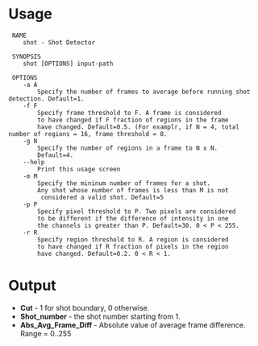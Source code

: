 # Usage #

```
 NAME
    shot - Shot Detector
 
 SYNOPSIS
    shot [OPTIONS] input-path
 
 OPTIONS
 	-a A
 		Specify the number of frames to average before running shot detection. Default=1.
 	-f F
 		Specify frame threshold to F. A frame is considered
 		to have changed if F fraction of regions in the frame
 		have changed. Default=0.5. (For examplr, if N = 4, total number of regions = 16, frame threshold = 8.
 	-g N
 		Specify the number of regions in a frame to N x N.
 		Default=4.
 	--help
 		Print this usage screen
 	-m M
 		Specify the mininum number of frames for a shot.
 		Any shot whose number of frames is less than M is not
 		 considered a valid shot. Default=5
 	-p P
 		Specify pixel threshold to P. Two pixels are considered
 		to be different if the difference of intensity in one
 		the channels is greater than P. Default=30. 0 < P < 255.
 	-r R
 		Specify region threshold to R. A region is considered
 		to have changed if R fraction of pixels in the region
 		have changed. Default=0.2. 0 < R < 1.

```

# Output #

  * **Cut** - 1 for shot boundary, 0 otherwise.
  * **Shot\_number** - the shot number starting from 1.
  * **Abs\_Avg\_Frame\_Diff** - Absolute value of average frame difference. Range = 0..255